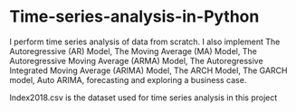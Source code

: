 # Time-series-analysis-in-Python
I perform time series analysis of data from scratch. I also implement The Autoregressive (AR) Model, The Moving Average (MA) Model, The Autoregressive Moving Average (ARMA) Model, The Autoregressive Integrated Moving Average (ARIMA) Model, The ARCH Model, The GARCH model, Auto ARIMA, forecasting and exploring a business case.

Index2018.csv is the dataset used for time series analysis in this project
